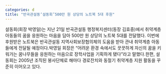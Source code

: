 ```yaml
---
categories: d
title: "반곡관설동‘설동회’500만 원 상당의 노트북 5대 후원"
---
```

설동회(회장 박영일)는 지난 21일 반곡관설동 행정복지센터(동장 김효중)에서 취약계층 아동들의 꿈을 응원하는 마음을 담아 500만 원 상당의 노트북 5대를 전달했다. 이번에 후원받은 노트북은 반곡관설동 지역사회보장협의체의 도움을 받아 관내 취약계층 아동들에게 전달될 예정이다.박영일 회장은 “어려운 환경 속에서도 꿋꿋하게 자신의 꿈을 키워가는 꿈나무들을 응원하는 마음으로 장학사업을 기획하게 됐다”라고 말했다.한편, 설동회는 2005년 조직된 봉사단체로 해마다 경로잔치와 동절기 취약계층 지원 활동을 꾸준히 이어오고 있다.